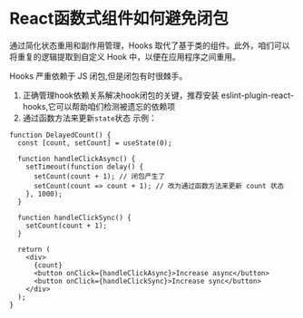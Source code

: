 # React函数式组件如何避免闭包

通过简化状态重用和副作用管理，Hooks 取代了基于类的组件。此外，咱们可以将重复的逻辑提取到自定义 Hook 中，以便在应用程序之间重用。

Hooks 严重依赖于 JS 闭包,但是闭包有时很棘手。

1. 正确管理hook依赖关系解决hook闭包的关键，推荐安装 eslint-plugin-react-hooks,它可以帮助咱们检测被遗忘的依赖项
2. 通过函数方法来更新`state`状态
示例：
```
function DelayedCount() {
  const [count, setCount] = useState(0);

  function handleClickAsync() {
    setTimeout(function delay() {
      setCount(count + 1); // 闭包产生了
      setCount(count => count + 1); // 改为通过函数方法来更新 count 状态
    }, 1000);
  }

  function handleClickSync() {
    setCount(count + 1);
  }

  return (
    <div>
      {count}
      <button onClick={handleClickAsync}>Increase async</button>
      <button onClick={handleClickSync}>Increase sync</button>
    </div>
  );
}
```
